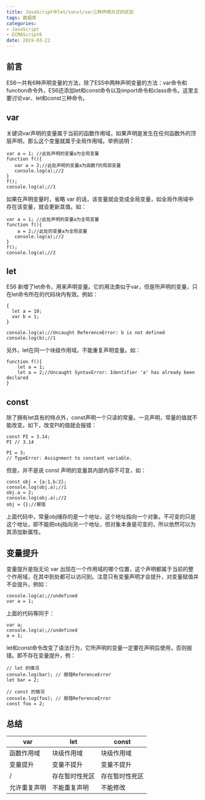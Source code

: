 ```yaml
---
title: JavaScript中let/const/var三种声明方式的区别
tags: 数据库
categories: 
- JavaScript
- ECMAScript6
date: 2019-03-22
---
```


## 前言
ES6一共有6种声明变量的方法，除了ES5中两种声明变量的方法：var命令和function命令外，ES6还添加let和const命令以及import命令和class命令。这里主要讨论var、let和const三种命令。

## var
关键词var声明的变量属于当前的函数作用域，如果声明是发生在任何函数外的顶层声明，那么这个变量就属于全局作用域。举例说明：
```
var a = 1; //此处声明的变量a为全局变量
function f(){
   var a = 2;//此处声明的变量a为函数f的局部变量
   console.log(a);//2
}
f();
console.log(a);//1
```

如果在声明变量时，省略 var 的话，该变量就会变成全局变量，如全局作用域中存在该变量，就会更新其值。如：
```
var a = 1; //此处声明的变量a为全局变量
function f(){
    a = 2;//此处的变量a为全局变量
   console.log(a);//2
}
f();
console.log(a);//2
```

## let
ES6 新增了let命令，用来声明变量。它的用法类似于var，但是所声明的变量，只在let命令所在的代码块内有效。例如：
```
{
  let a = 10;
  var b = 1;
}

console.log(a);//Uncaught ReferenceError: b is not defined
console.log(b);//1
```

另外，let在同一个块级作用域，不能重复声明变量。如：
```
function f(){
    let a = 1;
    let a = 2;//Uncaught SyntaxError: Identifier 'a' has already been declared
}
```

## const
除了拥有let具有的特点外，const声明一个只读的常量。一旦声明，常量的值就不能改变。如下，改变PI的值就会报错：
```
const PI = 3.14;
PI // 3.14

PI = 3;
// TypeError: Assignment to constant variable.
```

但是，并不是说 const 声明的变量其内部内容不可变，如：
```
const obj = {a:1,b:2};
console.log(obj.a);//1
obj.a = 2;
console.log(obj.a);//2
obj = {};//报错
```
上面代码中，常量obj储存的是一个地址，这个地址指向一个对象。不可变的只是这个地址，即不能把obj指向另一个地址，但对象本身是可变的，所以依然可以为其添加新属性。

## 变量提升
变量提升是指无论 var 出现在一个作用域的哪个位置，这个声明都属于当前的整个作用域，在其中到处都可以访问到。注意只有变量声明才会提升，对变量赋值并不会提升。例如：
```
console.log(a);//undefined
var a = 1;
```
上面的代码等同于：
```
var a;
console.log(a);//undefined
a = 1;
```

let和const命令改变了语法行为，它所声明的变量一定要在声明后使用，否则报错。即不存在变量提升，例：
```
// let 的情况
console.log(bar); // 报错ReferenceError
let bar = 2;

// const 的情况
console.log(foo); // 报错ReferenceError
const foo = 2;
```

## 总结

| var         | let    | const    |
|--------------|---------|---------|
| 函数作用域   |块级作用域 | 块级作用域 |
| 变量提升  | 变量不提升  | 变量不提升 |
| /      | 存在暂时性死区 | 存在暂时性死区 |
| 允许重复声明  | 不能重复声明 | 不能修改 |
